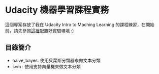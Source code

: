 # Udacity 機器學習課程實務

這個專案存放了我在 Udacity Intro to Maching Learning 的課程練習，在開始前，請先參照[這裡](https://classroom.udacity.com/courses/ud120/lessons/2254358555/concepts/30199885720923#)配置好實驗環境 :)

## 目錄簡介

* naive_bayes: 使用貝葉斯分類器來做文本分類
* svm        : 使用支持向量機來做文本分類